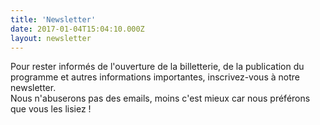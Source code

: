 ```yaml
---
title: 'Newsletter'
date: 2017-01-04T15:04:10.000Z
layout: newsletter
---
```


Pour rester informés de l'ouverture de la billetterie, de la publication du programme et autres informations importantes, inscrivez-vous à notre newsletter.  
Nous n'abuserons pas des emails, moins c'est mieux car nous préférons que vous les lisiez !
